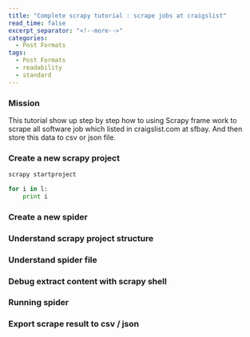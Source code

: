 ```yaml
---
title: "Complete scrapy tutorial : scrape jobs at craigslist"
read_time: false
excerpt_separator: "<!--more-->"
categories:
  - Post Formats
tags:
  - Post Formats
  - readability
  - standard
---
```


<!--more-->

### Mission

This tutorial show up step by step how to using Scrapy frame work to scrape all software job which listed in craigslist.com at sfbay. And then store this data to csv or json file.



### Create a new scrapy project

```powershell
scrapy startproject 
```

```py
for i in l:
	print i
```



### Create a new spider

### Understand scrapy project structure

### Understand spider file

### Debug extract content with scrapy shell

### Running spider

### Export scrape result to csv / json